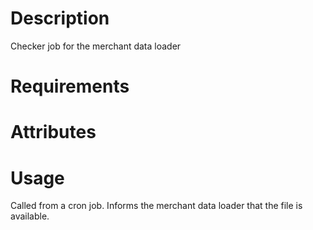 Description
===========
Checker job for the merchant data loader

Requirements
============

Attributes
==========

Usage
=====
Called from a cron job.  Informs the merchant data loader that the file is available.
